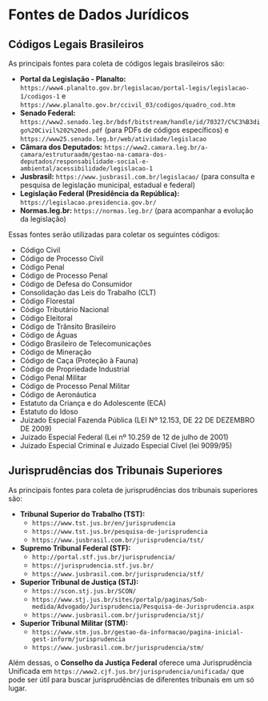 
# Fontes de Dados Jurídicos

## Códigos Legais Brasileiros

As principais fontes para coleta de códigos legais brasileiros são:

*   **Portal da Legislação - Planalto:** `https://www4.planalto.gov.br/legislacao/portal-legis/legislacao-1/codigos-1` e `https://www.planalto.gov.br/ccivil_03/codigos/quadro_cod.htm`
*   **Senado Federal:** `https://www2.senado.leg.br/bdsf/bitstream/handle/id/70327/C%C3%B3digo%20Civil%202%20ed.pdf` (para PDFs de códigos específicos) e `https://www25.senado.leg.br/web/atividade/legislacao`
*   **Câmara dos Deputados:** `https://www2.camara.leg.br/a-camara/estruturaadm/gestao-na-camara-dos-deputados/responsabilidade-social-e-ambiental/acessibilidade/legislacao-1`
*   **Jusbrasil:** `https://www.jusbrasil.com.br/legislacao/` (para consulta e pesquisa de legislação municipal, estadual e federal)
*   **Legislação Federal (Presidência da República):** `https://legislacao.presidencia.gov.br/`
*   **Normas.leg.br:** `https://normas.leg.br/` (para acompanhar a evolução da legislação)

Essas fontes serão utilizadas para coletar os seguintes códigos:

*   Código Civil
*   Código de Processo Civil
*   Código Penal
*   Código de Processo Penal
*   Código de Defesa do Consumidor
*   Consolidação das Leis do Trabalho (CLT)
*   Código Florestal
*   Código Tributário Nacional
*   Código Eleitoral
*   Código de Trânsito Brasileiro
*   Código de Águas
*   Código Brasileiro de Telecomunicações
*   Código de Mineração
*   Código de Caça (Proteção à Fauna)
*   Código de Propriedade Industrial
*   Código Penal Militar
*   Código de Processo Penal Militar
*   Código de Aeronáutica
*   Estatuto da Criança e do Adolescente (ECA)
*   Estatuto do Idoso
*   Juizado Especial Fazenda Pública (LEI Nº 12.153, DE 22 DE DEZEMBRO DE 2009)
*   Juizado Especial Federal (Lei nº 10.259 de 12 de julho de 2001)
*   Juizado Especial Criminal e Juizado Especial Cível (lei 9099/95)




## Jurisprudências dos Tribunais Superiores

As principais fontes para coleta de jurisprudências dos tribunais superiores são:

*   **Tribunal Superior do Trabalho (TST):**
    *   `https://www.tst.jus.br/en/jurisprudencia`
    *   `https://www.tst.jus.br/pesquisa-de-jurisprudencia`
    *   `https://www.jusbrasil.com.br/jurisprudencia/tst/`
*   **Supremo Tribunal Federal (STF):**
    *   `http://portal.stf.jus.br/jurisprudencia/`
    *   `https://jurisprudencia.stf.jus.br/`
    *   `https://www.jusbrasil.com.br/jurisprudencia/stf/`
*   **Superior Tribunal de Justiça (STJ):**
    *   `https://scon.stj.jus.br/SCON/`
    *   `https://www.stj.jus.br/sites/portalp/paginas/Sob-medida/Advogado/Jurisprudencia/Pesquisa-de-Jurisprudencia.aspx`
    *   `https://www.jusbrasil.com.br/jurisprudencia/stj/`
*   **Superior Tribunal Militar (STM):**
    *   `https://www.stm.jus.br/gestao-da-informacao/pagina-inicial-gest-inform/jurisprudencia`
    *   `https://www.jusbrasil.com.br/jurisprudencia/stm/`

Além dessas, o **Conselho da Justiça Federal** oferece uma Jurisprudência Unificada em `https://www2.cjf.jus.br/jurisprudencia/unificada/` que pode ser útil para buscar jurisprudências de diferentes tribunais em um só lugar.

